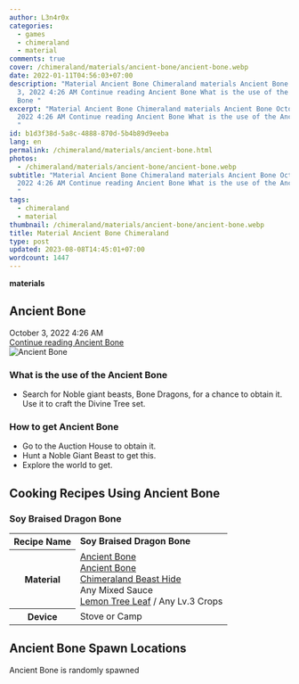 ```yaml
---
author: L3n4r0x
categories:
  - games
  - chimeraland
  - material
comments: true
cover: /chimeraland/materials/ancient-bone/ancient-bone.webp
date: 2022-01-11T04:56:03+07:00
description: "Material Ancient Bone Chimeraland materials Ancient Bone October
  3, 2022 4:26 AM Continue reading Ancient Bone What is the use of the Ancient
  Bone "
excerpt: "Material Ancient Bone Chimeraland materials Ancient Bone October 3,
  2022 4:26 AM Continue reading Ancient Bone What is the use of the Ancient Bone
  "
id: b1d3f38d-5a8c-4888-870d-5b4b89d9eeba
lang: en
permalink: /chimeraland/materials/ancient-bone.html
photos:
  - /chimeraland/materials/ancient-bone/ancient-bone.webp
subtitle: "Material Ancient Bone Chimeraland materials Ancient Bone October 3,
  2022 4:26 AM Continue reading Ancient Bone What is the use of the Ancient Bone
  "
tags:
  - chimeraland
  - material
thumbnail: /chimeraland/materials/ancient-bone/ancient-bone.webp
title: Material Ancient Bone Chimeraland
type: post
updated: 2023-08-08T14:45:01+07:00
wordcount: 1447
---
```


<link
  rel="stylesheet"
  href="https://rawcdn.githack.com/dimaslanjaka/Web-Manajemen/870a349/css/bootstrap-5-3-0-alpha3-wrapper.css"
/>
<section id="bootstrap-wrapper">
  <div data-bs-theme="dark">
    <div
      class="row g-0 border rounded overflow-hidden flex-md-row mb-4 shadow-sm position-relative bg-dark text-light"
    >
      <div class="col p-4 d-flex flex-column position-static">
        <strong class="d-inline-block mb-2 text-success">materials</strong>
        <h2 class="mb-0">Ancient Bone</h2>
        <div class="mb-1 text-muted">October 3, 2022 4:26 AM</div>
        <a
          href="/chimeraland/materials/ancient-bone.html"
          class="stretched-link d-none text-primary"
          >Continue reading Ancient Bone</a
        >
      </div>
      <div class="col-auto d-none d-md-block d-lg-block">
        <img
          src="https://www.webmanajemen.com/chimeraland/materials/ancient-bone/ancient-bone.webp"
          alt="Ancient Bone"
        />
      </div>
    </div>
    <div class="row">
      <div class="col-lg-6 col-12 mb-2">
        <div class="card">
          <div class="card-body">
            <h3 class="card-title">What is the use of the Ancient Bone</h3>
            <div class="card-text">
              <ul>
                <li>
                  Search for Noble giant beasts, Bone Dragons, for a chance to
                  obtain it. Use it to craft the Divine Tree set.
                </li>
              </ul>
            </div>
          </div>
        </div>
      </div>
      <div class="col-lg-6 col-12 mb-2">
        <div class="card">
          <div class="card-body">
            <h3 class="card-title">How to get Ancient Bone</h3>
            <div class="card-text">
              <ul>
                <li>Go to the Auction House to obtain it.</li>
                <li>Hunt a Noble Giant Beast to get this.</li>
                <li>Explore the world to get.</li>
              </ul>
            </div>
          </div>
        </div>
      </div>
      <div class="col-12 mb-2">
        <h2 id="cookable">Cooking Recipes Using Ancient Bone</h2>
        <div id="recipe-soy-braised-dragon-bone">
          <h3 id="item-soy-braised-dragon-bone">Soy Braised Dragon Bone</h3>
          <div class="mb-2">
            <table class="table">
              <tr>
                <th>Recipe Name</th>
                <td><b>Soy Braised Dragon Bone</b></td>
              </tr>
              <tr>
                <th>Material</th>
                <td>
                  <a
                    class="text-decoration-none text-primary"
                    href="/chimeraland/materials/ancient-bone.html"
                    >Ancient Bone</a
                  ><br /><a
                    class="text-decoration-none text-primary"
                    href="/chimeraland/materials/ancient-bone.html"
                    >Ancient Bone</a
                  ><br /><a
                    class="text-decoration-none text-primary"
                    href="/chimeraland/materials/chimeraland-beast-hide.html"
                    >Chimeraland Beast Hide</a
                  ><br />Any Mixed Sauce<br /><a
                    class="text-decoration-none text-primary"
                    href="/chimeraland/materials/lemon-tree-leaf.html"
                    >Lemon Tree Leaf</a
                  ><span> / </span>Any Lv.3 Crops
                </td>
              </tr>
              <tr>
                <th>Device</th>
                <td>Stove or Camp</td>
              </tr>
            </table>
          </div>
        </div>
      </div>
      <div class="col-12 mb-2">
        <h2>Ancient Bone Spawn Locations</h2>
        <p>Ancient Bone is randomly spawned</p>
      </div>
    </div>
  </div>
</section>